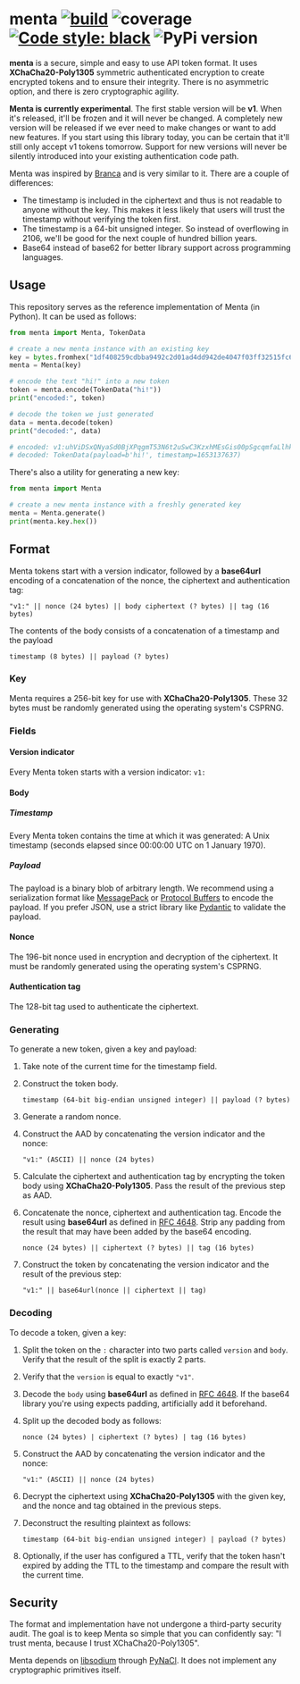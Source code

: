 # menta [![build](https://github.com/alexbakker/menta/actions/workflows/build.yaml/badge.svg)](https://github.com/alexbakker/menta/actions/workflows/build.yaml?query=branch%3Amaster) ![coverage](https://alexbakker.me/gh/targets/menta/artifacts/coverage/coverage.svg) [![Code style: black](https://img.shields.io/badge/code%20style-black-000000.svg)](https://github.com/psf/black) ![PyPi version](https://img.shields.io/pypi/v/menta)

__menta__ is a secure, simple and easy to use API token format. It uses
__XChaCha20-Poly1305__ symmetric authenticated encryption to create encrypted
tokens and to ensure their integrity. There is no asymmetric option, and there
is zero cryptographic agility.

__Menta is currently experimental__. The first stable version will be __v1__.
When it's released, it'll be frozen and it will never be changed. A completely
new version will be released if we ever need to make changes or want to add new
features. If you start using this library today, you can be certain that it'll
still only accept v1 tokens tomorrow. Support for new versions will never be
silently introduced into your existing authentication code path.

Menta was inspired by [Branca](https://www.branca.io/) and is very similar to
it. There are a couple of differences:
* The timestamp is included in the ciphertext and thus is not readable to anyone
  without the key. This makes it less likely that users will trust the timestamp
  without verifying the token first.
* The timestamp is a 64-bit unsigned integer. So instead of overflowing in 2106,
  we'll be good for the next couple of hundred billion years.
* Base64 instead of base62 for better library support across programming
  languages.

## Usage

This repository serves as the reference implementation of Menta (in Python). It
can be used as follows:

```python
from menta import Menta, TokenData

# create a new menta instance with an existing key
key = bytes.fromhex("1df408259cdbba9492c2d01ad4dd942de4047f03ff32515fc6f333627f0e22b8")
menta = Menta(key)

# encode the text "hi!" into a new token
token = menta.encode(TokenData("hi!"))
print("encoded:", token)

# decode the token we just generated
data = menta.decode(token)
print("decoded:", data)

# encoded: v1:uhViDSxQNyaSd0BjXPqgmT53N6t2uSwC3KzxhMEsGis00pSgcqmfaLlhkAFJIun8mZCH
# decoded: TokenData(payload=b'hi!', timestamp=1653137637)
```

There's also a utility for generating a new key:

```python
from menta import Menta

# create a new menta instance with a freshly generated key
menta = Menta.generate()
print(menta.key.hex())
```

## Format

Menta tokens start with a version indicator, followed by a __base64url__
encoding of a concatenation of the nonce, the ciphertext and authentication tag:

```
"v1:" || nonce (24 bytes) || body ciphertext (? bytes) || tag (16 bytes)
```

The contents of the body consists of a concatenation of a timestamp and the
payload

```
timestamp (8 bytes) || payload (? bytes)
```

### Key

Menta requires a 256-bit key for use with __XChaCha20-Poly1305__. These 32 bytes
must be randomly generated using the operating system's CSPRNG.

### Fields

#### Version indicator

Every Menta token starts with a version indicator: ``v1:``

#### Body

##### Timestamp

Every Menta token contains the time at which it was generated: A Unix timestamp
(seconds elapsed since 00:00:00 UTC on 1 January 1970).

##### Payload

The payload is a binary blob of arbitrary length. We recommend using a
serialization format like [MessagePack](https://pydantic-docs.helpmanual.io/) or
[Protocol Buffers](https://developers.google.com/protocol-buffers) to encode the
payload. If you prefer JSON, use a strict library like
[Pydantic](https://pydantic-docs.helpmanual.io/) to validate the payload.

#### Nonce

The 196-bit nonce used in encryption and decryption of the ciphertext. It must
be randomly generated using the operating system's CSPRNG.

#### Authentication tag

The 128-bit tag used to authenticate the ciphertext.

### Generating

To generate a new token, given a key and payload:

1. Take note of the current time for the timestamp field.
2. Construct the token body.

    ```
    timestamp (64-bit big-endian unsigned integer) || payload (? bytes)
    ```

3. Generate a random nonce.
4. Construct the AAD by concatenating the version indicator and the nonce:

    ```
    "v1:" (ASCII) || nonce (24 bytes)
    ```

5. Calculate the ciphertext and authentication tag by encrypting the token body
   using __XChaCha20-Poly1305__. Pass the result of the previous step as AAD.
6. Concatenate the nonce, ciphertext and authentication tag. Encode the result
   using __base64url__ as defined in [RFC
   4648](https://datatracker.ietf.org/doc/html/rfc4648#section-5). Strip any
   padding from the result that may have been added by the base64 encoding.

    ```
    nonce (24 bytes) || ciphertext (? bytes) || tag (16 bytes)
    ```

7. Construct the token by concatenating the version indicator and the result of
   the previous step:

    ```
    "v1:" || base64url(nonce || ciphertext || tag)
    ```

### Decoding

To decode a token, given a key:

1. Split the token on the ``:`` character into two parts called ``version`` and
   ``body``. Verify that the result of the split is exactly 2 parts.
2. Verify that the ``version`` is equal to exactly ``"v1"``.
3. Decode the ``body`` using __base64url__ as defined in [RFC
   4648](https://datatracker.ietf.org/doc/html/rfc4648#section-5). If the base64
   library you're using expects padding, artificially add it beforehand.
4. Split up the decoded body as follows:

    ```
    nonce (24 bytes) | ciphertext (? bytes) | tag (16 bytes)
    ```

5. Construct the AAD by concatenating the version indicator and the nonce:

    ```
    "v1:" (ASCII) || nonce (24 bytes)
    ```

5. Decrypt the ciphertext using __XChaCha20-Poly1305__ with the given key, and
   the nonce and tag obtained in the previous steps.
6. Deconstruct the resulting plaintext as follows:

    ```
    timestamp (64-bit big-endian unsigned integer) | payload (? bytes)
    ```

7. Optionally, if the user has configured a TTL, verify that the token hasn't
   expired by adding the TTL to the timestamp and compare the result with the
   current time.

## Security

The format and implementation have not undergone a third-party security audit.
The goal is to keep Menta so simple that you can confidently say: "I trust
menta, because I trust XChaCha20-Poly1305".

Menta depends on [libsodium](https://doc.libsodium.org/) through
[PyNaCl](https://pynacl.readthedocs.io/en/latest/). It does not implement any
cryptographic primitives itself.

